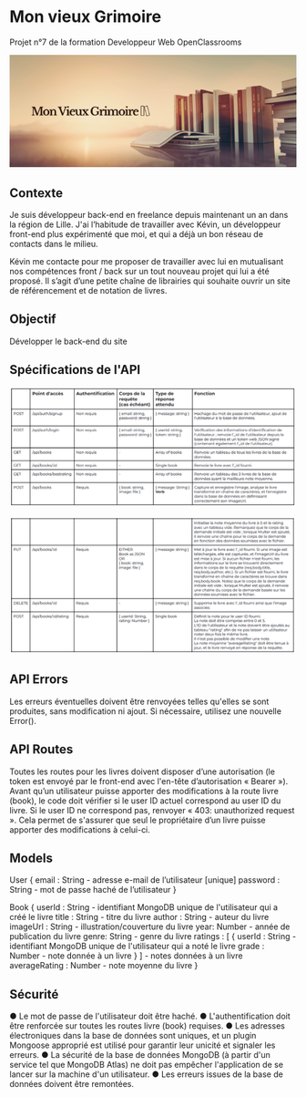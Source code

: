 # Mon vieux Grimoire

Projet n°7 de la formation Developpeur Web OpenClassrooms

![Banner](/imagesreadme/16654934257102_DW-P7-Back-end_company-banner.png)


## Contexte

Je suis développeur back-end en freelance depuis maintenant un an dans la région de Lille. J'ai l’habitude de travailler avec Kévin, un développeur front-end plus expérimenté que moi, et qui a déjà un bon réseau de contacts dans le milieu.  

Kévin me contacte pour me proposer de travailler avec lui en mutualisant nos compétences front / back sur un tout nouveau projet qui lui a été proposé. Il s’agit d’une petite chaîne de librairies qui souhaite ouvrir un site de référencement et de notation de livres.  


## Objectif

Développer le back-end du site


## Spécifications de l'API

![spec1](/imagesreadme/spec1.png)

![spec2](/imagesreadme/spec2.png)


## API Errors

Les erreurs éventuelles doivent être renvoyées telles qu'elles se sont produites, sans modification ni ajout. Si nécessaire, utilisez une nouvelle Error().


## API Routes

Toutes les routes pour les livres doivent disposer d’une autorisation (le token est envoyé par le front-end avec l'en-tête d’autorisation « Bearer »). Avant qu’un utilisateur puisse apporter des modifications à la route livre (book), le code doit vérifier si le user ID actuel correspond au user ID du livre. Si le user ID ne correspond pas, renvoyer « 403: unauthorized request ». Cela permet de s'assurer que seul le propriétaire d’un livre puisse apporter des modifications à celui-ci.


## Models

User {
    email : String - adresse e-mail de l’utilisateur [unique]
    password : String - mot de passe haché de l’utilisateur
}

Book {
    userId : String - identifiant MongoDB unique de l'utilisateur qui a créé le livre
    title : String - titre du livre
    author : String - auteur du livre
    imageUrl : String - illustration/couverture du livre
    year: Number - année de publication du livre
    genre: String - genre du livre
    ratings : [
        {
            userId : String - identifiant MongoDB unique de l'utilisateur qui a noté le livre
            grade : Number - note donnée à un livre
        }
    ] - notes données à un livre
    averageRating : Number - note moyenne du livre
}


## Sécurité

● Le mot de passe de l'utilisateur doit être haché.
● L'authentification doit être renforcée sur toutes les routes livre (book) requises.
● Les adresses électroniques dans la base de données sont uniques, et un plugin Mongoose approprié est utilisé pour garantir leur unicité et signaler les erreurs.
● La sécurité de la base de données MongoDB (à partir d'un service tel que MongoDB Atlas) ne doit pas empêcher l'application de se lancer sur la machine d'un utilisateur.
● Les erreurs issues de la base de données doivent être remontées.